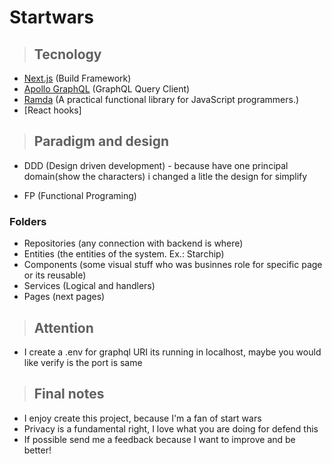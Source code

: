 # Startwars

> ## Tecnology
- [Next.js](https://nextjs.org/) (Build Framework)
- [Apollo GraphQL](https://www.apollographql.com/) (GraphQL Query Client)
- [Ramda](https://ramdajs.com/) (A practical functional library for JavaScript programmers.)
- [React hooks]

> ## Paradigm and design
- DDD (Design driven development) - because have one principal domain(show the characters) i changed a litle the design for simplify

- FP (Functional Programing)

### Folders
- Repositories (any connection with backend is where)
- Entities (the entities of the system. Ex.: Starchip)
- Components (some visual stuff who was businnes role for specific page or its reusable)
- Services (Logical and handlers)
- Pages (next pages)

> ## Attention
- I create a .env for graphql URI its running in localhost, maybe you would like verify is the port is same

> ## Final notes
- I enjoy create this project, because I'm a fan of start wars
- Privacy is a fundamental right, I love what you are doing for defend this
- If possible send me a feedback because I want to improve and be better!
